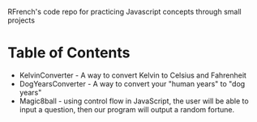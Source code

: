RFrench's code repo for practicing Javascript concepts through small projects

# Table of Contents


- KelvinConverter - A way to convert Kelvin to Celsius and Fahrenheit
- DogYearsConverter - A way to convert your "human years" to "dog years"
- Magic8ball - using control flow in JavaScript, the user will be able to input a question, then our program will output a random fortune.
